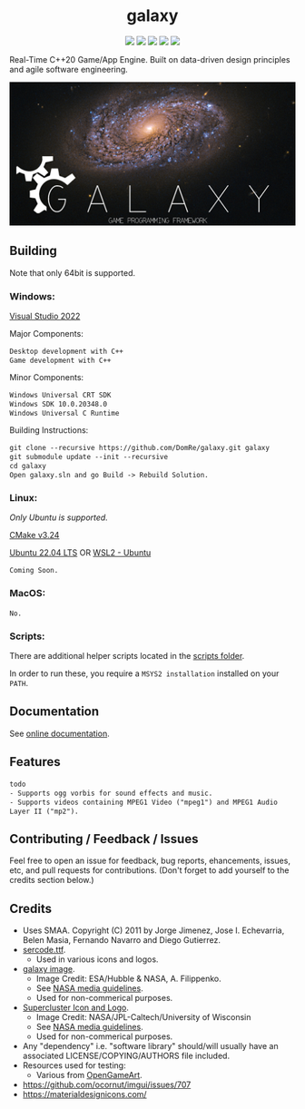 <h1 align="center">galaxy</h1>

<div align="center">
	<a href="https://ci.appveyor.com/project/reworks/galaxy"><img src="https://ci.appveyor.com/api/projects/status/ww31j6b22u7bo1ua?svg=true" /></a>
	<a href="https://domre.github.io/galaxy/"><img src="https://travis-ci.com/DomRe/galaxy.svg?branch=master" /></a>
	<a href="https://www.codacy.com/gh/DomRe/galaxy/dashboard?utm_source=github.com&amp;utm_medium=referral&amp;utm_content=DomRe/galaxy&amp;utm_campaign=Badge_Grade"><img src="https://app.codacy.com/project/badge/Grade/1cac439022e2417fa82b5dbc2c320030" /></a>
	<a href="https://bestpractices.coreinfrastructure.org/projects/4377"><img src="https://bestpractices.coreinfrastructure.org/projects/4377/badge" /></a>
	<a href="./LICENSE.txt"><img src="https://img.shields.io/badge/license-apache-blue.svg" /></a>
</div>

Real-Time C++20 Game/App Engine. Built on data-driven design principles and agile software engineering. 

![galaxy](logo.png?raw=true "galaxy")

## Building

Note that only 64bit is supported.

### Windows:
[Visual Studio 2022](https://visualstudio.microsoft.com/vs/)

Major Components:
```
Desktop development with C++
Game development with C++
```
Minor Components:
```
Windows Universal CRT SDK
Windows SDK 10.0.20348.0
Windows Universal C Runtime
```
Building Instructions:
```
git clone --recursive https://github.com/DomRe/galaxy.git galaxy
git submodule update --init --recursive
cd galaxy
Open galaxy.sln and go Build -> Rebuild Solution.
```

### Linux:
*Only Ubuntu is supported.*

[CMake v3.24](https://cmake.org/download/)

[Ubuntu 22.04 LTS](https://ubuntu.com/download/desktop) OR [WSL2 - Ubuntu](https://docs.microsoft.com/en-us/windows/wsl/install)

```
Coming Soon.
```

### MacOS:
```
No.
```

### Scripts:
There are additional helper scripts located in the [scripts folder](https://github.com/DomRe/galaxy/tree/master/scripts).

In order to run these, you require a ```MSYS2 installation``` installed on your ```PATH```.


## Documentation
See [online documentation](https://domre.github.io/galaxy/).


## Features
```
todo
- Supports ogg vorbis for sound effects and music.
- Supports videos containing MPEG1 Video ("mpeg1") and MPEG1 Audio Layer II ("mp2").
```


## Contributing / Feedback / Issues
Feel free to open an issue for feedback, bug reports, ehancements, issues, etc,
and pull requests for contributions. (Don't forget to add yourself to the credits section below.)


## Credits
* Uses SMAA. Copyright (C) 2011 by Jorge Jimenez, Jose I. Echevarria,  Belen Masia, Fernando Navarro and Diego Gutierrez.
* [sercode.ttf](http://www.dafont.com/secret-code.font).
	* Used in various icons and logos.
* [galaxy image](https://www.nasa.gov/image-feature/goddard/2020/hubble-probes-colorful-galaxy).
	* Image Credit: ESA/Hubble & NASA, A. Filippenko.
	* See [NASA media guidelines](https://www.nasa.gov/multimedia/guidelines/index.html).
	* Used for non-commerical purposes.
* [Supercluster Icon and Logo](https://images.nasa.gov/details-PIA17241).
    * Image Credit: NASA/JPL-Caltech/University of Wisconsin
    * See [NASA media guidelines](https://www.nasa.gov/multimedia/guidelines/index.html).
	* Used for non-commerical purposes.
* Any "dependency" i.e. "software library" should/will usually have an associated LICENSE/COPYING/AUTHORS file included.
* Resources used for testing:
	* Various from [OpenGameArt](https://opengameart.org/).
* https://github.com/ocornut/imgui/issues/707
* https://materialdesignicons.com/
